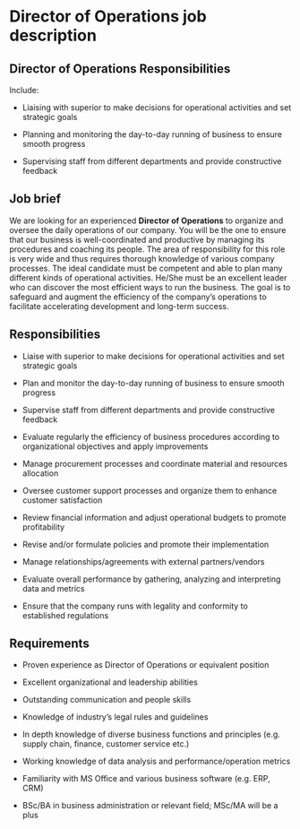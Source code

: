 # Director of Operations job description


## Director of Operations Responsibilities

Include:

* Liaising with superior to make decisions for operational activities and set strategic goals

* Planning and monitoring the day-to-day running of business to ensure smooth progress

* Supervising staff from different departments and provide constructive feedback



## Job brief

We are looking for an experienced <b>Director of Operations</b> to organize and oversee the daily operations of our company. You will be the one to ensure that our business is well-coordinated and productive by managing its procedures and coaching its people.
The area of responsibility for this role is very wide and thus requires thorough knowledge of various company processes. The ideal candidate must be competent and able to plan many different kinds of operational activities. He/She must be an excellent leader who can discover the most efficient ways to run the business.
The goal is to safeguard and augment the efficiency of the company’s operations to facilitate accelerating development and long-term success.


## Responsibilities

* Liaise with superior to make decisions for operational activities and set strategic goals

* Plan and monitor the day-to-day running of business to ensure smooth progress

* Supervise staff from different departments and provide constructive feedback

* Evaluate regularly the efficiency of business procedures according to organizational objectives and apply improvements

* Manage procurement processes and coordinate material and resources allocation

* Oversee customer support processes and organize them to enhance customer satisfaction

* Review financial information and adjust operational budgets to promote profitability

* Revise and/or formulate policies and promote their implementation

* Manage relationships/agreements with external partners/vendors

* Evaluate overall performance by gathering, analyzing and interpreting data and metrics

* Ensure that the company runs with legality and conformity to established regulations


## Requirements

* Proven experience as Director of Operations or equivalent position

* Excellent organizational and leadership abilities

* Outstanding communication and people skills

* Knowledge of industry’s legal rules and guidelines

* In depth knowledge of diverse business functions and principles (e.g. supply chain, finance, customer service etc.)

* Working knowledge of data analysis and performance/operation metrics

* Familiarity with MS Office and various business software (e.g. ERP, CRM)

* BSc/BA in business administration or relevant field; MSc/MA will be a plus
